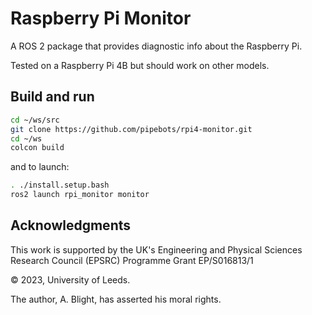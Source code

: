 # Raspberry Pi Monitor

A ROS 2 package that provides diagnostic info about the Raspberry Pi.

Tested on a Raspberry Pi 4B but should work on other models.

## Build and run

```bash
cd ~/ws/src
git clone https://github.com/pipebots/rpi4-monitor.git
cd ~/ws
colcon build
```

and to launch:

```bash
. ./install.setup.bash
ros2 launch rpi_monitor monitor
```

## Acknowledgments

This work is supported by the UK's Engineering and Physical Sciences Research Council (EPSRC) Programme Grant EP/S016813/1

© 2023, University of Leeds.

The author, A. Blight, has asserted his moral rights.
